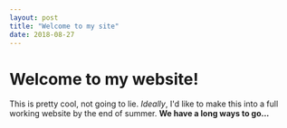 ```yaml
---
layout: post
title: "Welcome to my site"
date: 2018-08-27
---
```


# Welcome to my website!
This is pretty cool, not going to lie. *Ideally*, I'd like to make this into a full working website by the end of summer. 
**We have a long ways to go...**